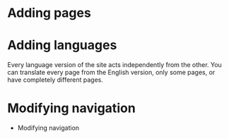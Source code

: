 # Adding pages


# Adding languages
Every language version of the site acts independently from the other. You can translate every page from the English version, only some pages, or have completely different pages. 


# Modifying navigation
* Modifying navigation
